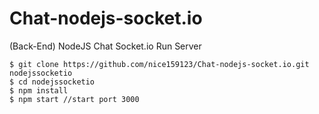 # Chat-nodejs-socket.io
(Back-End) NodeJS Chat Socket.io
Run Server
```
$ git clone https://github.com/nice159123/Chat-nodejs-socket.io.git nodejssocketio
$ cd nodejssocketio
$ npm install
$ npm start //start port 3000
```
